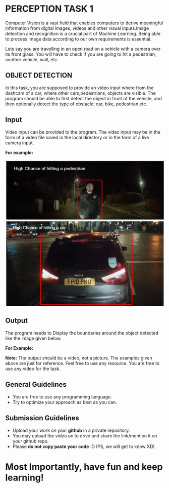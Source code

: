 # PERCEPTION TASK 1

Computer Vision is a vast field that enables computers to derive meaningful information from digital images, videos and other visual inputs.Image detection and recognition is a crucial part of Machine Learning. Being able to process image data according to our own requirements is essential. 
<p>Lets say you are travelling in an open road on a vehicle with a camera over its front glass. You
will have to check if you are going to hit a pedestrian, another vehicle, wall, etc.</p>

## OBJECT DETECTION

In this task, you are supposed to provide an video input where from the dashcam of a car, where other cars,pedestrians, objects are visible. The program should be able to first detect the object in front of the vehicle, and then optionally detect the type of obstacle: car, bike, pedestrian etc.

## Input

Video input can be provided to the program. The video input may be in the form of a video file saved in the local directory or in the form of a live camera input.

**For example:** 
<p align="center">
  <img src="https://github.com/AutoZRecruitments/Computer_Vision/blob/main/media/task1.jpg" alt="Input">
</p>

## Output

The program needs to Display the boundaries around the object detected like the image given below.
 
**For Example:**

 
 **Note:** The output should be a video, not a picture. The examples given above are just for reference. Feel free to use any resource. You are free to use any video for the task.

## General Guidelines

 - You are free to use any programming language.
 - Try to optimize your approach as best as you can.

## Submission Guidelines

- Upload your work on your **github** in a private repository.
- You may upload the video on to drive and share the link/mention it on your github repo.
- Please **do not copy paste your code** :D (PS, we will get to know XD)

# Most Importantly, have fun and keep learning!
